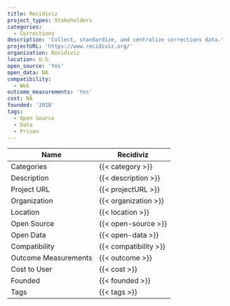 ```yaml
---
title: Recidiviz
project_types: Stakeholders
categories:
  - Corrections
description: 'Collect, standardize, and centralize corrections data.'
projectURL: 'https://www.recidiviz.org/'
organization: Recidiviz
location: U.S.
open_source: 'Yes'
open_data: NA
compatibility:
  - Web
outcome_measurements: 'Yes'
cost: NA
founded: '2018'
tags:
  - Open Source
  - Data
  - Prison
---
```

Name                    |  Recidiviz
------------------------|----
Categories              | {{< category >}} 
Description             | {{< description >}} 
Project URL             | {{< projectURL >}} 
Organization            | {{< organization >}} 
Location                | {{< location >}} 
Open Source             | {{< open-source >}} 
Open Data               | {{< open-data >}} 
Compatibility           | {{< compatibility >}} 
Outcome Measurements    | {{< outcome >}} 
Cost to User            | {{< cost >}} 
Founded                 | {{< founded >}} 
Tags                    | {{< tags >}} 
